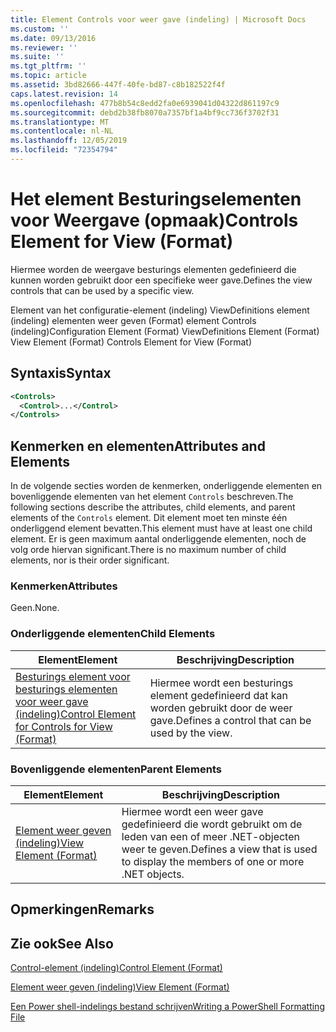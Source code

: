```yaml
---
title: Element Controls voor weer gave (indeling) | Microsoft Docs
ms.custom: ''
ms.date: 09/13/2016
ms.reviewer: ''
ms.suite: ''
ms.tgt_pltfrm: ''
ms.topic: article
ms.assetid: 3bd82666-447f-40fe-bd87-c8b182522f4f
caps.latest.revision: 14
ms.openlocfilehash: 477b8b54c8edd2fa0e6939041d04322d861197c9
ms.sourcegitcommit: debd2b38fb8070a7357bf1a4bf9cc736f3702f31
ms.translationtype: MT
ms.contentlocale: nl-NL
ms.lasthandoff: 12/05/2019
ms.locfileid: "72354794"
---
```

# <a name="controls-element-for-view-format"></a><span data-ttu-id="d3b58-102">Het element Besturingselementen voor Weergave (opmaak)</span><span class="sxs-lookup"><span data-stu-id="d3b58-102">Controls Element for View (Format)</span></span>

<span data-ttu-id="d3b58-103">Hiermee worden de weergave besturings elementen gedefinieerd die kunnen worden gebruikt door een specifieke weer gave.</span><span class="sxs-lookup"><span data-stu-id="d3b58-103">Defines the view controls that can be used by a specific view.</span></span>

<span data-ttu-id="d3b58-104">Element van het configuratie-element (indeling) ViewDefinitions element (indeling) elementen weer geven (Format) element Controls (indeling)</span><span class="sxs-lookup"><span data-stu-id="d3b58-104">Configuration Element (Format) ViewDefinitions Element (Format) View Element (Format) Controls Element for View (Format)</span></span>

## <a name="syntax"></a><span data-ttu-id="d3b58-105">Syntaxis</span><span class="sxs-lookup"><span data-stu-id="d3b58-105">Syntax</span></span>

```xml
<Controls>
  <Control>...</Control>
</Controls>
```

## <a name="attributes-and-elements"></a><span data-ttu-id="d3b58-106">Kenmerken en elementen</span><span class="sxs-lookup"><span data-stu-id="d3b58-106">Attributes and Elements</span></span>

<span data-ttu-id="d3b58-107">In de volgende secties worden de kenmerken, onderliggende elementen en bovenliggende elementen van het element `Controls` beschreven.</span><span class="sxs-lookup"><span data-stu-id="d3b58-107">The following sections describe the attributes, child elements, and parent elements of the `Controls` element.</span></span> <span data-ttu-id="d3b58-108">Dit element moet ten minste één onderliggend element bevatten.</span><span class="sxs-lookup"><span data-stu-id="d3b58-108">This element must have at least one child element.</span></span> <span data-ttu-id="d3b58-109">Er is geen maximum aantal onderliggende elementen, noch de volg orde hiervan significant.</span><span class="sxs-lookup"><span data-stu-id="d3b58-109">There is no maximum number of child elements, nor is their order significant.</span></span>

### <a name="attributes"></a><span data-ttu-id="d3b58-110">Kenmerken</span><span class="sxs-lookup"><span data-stu-id="d3b58-110">Attributes</span></span>

<span data-ttu-id="d3b58-111">Geen.</span><span class="sxs-lookup"><span data-stu-id="d3b58-111">None.</span></span>

### <a name="child-elements"></a><span data-ttu-id="d3b58-112">Onderliggende elementen</span><span class="sxs-lookup"><span data-stu-id="d3b58-112">Child Elements</span></span>

|<span data-ttu-id="d3b58-113">Element</span><span class="sxs-lookup"><span data-stu-id="d3b58-113">Element</span></span>|<span data-ttu-id="d3b58-114">Beschrijving</span><span class="sxs-lookup"><span data-stu-id="d3b58-114">Description</span></span>|
|-------------|-----------------|
|[<span data-ttu-id="d3b58-115">Besturings element voor besturings elementen voor weer gave (indeling)</span><span class="sxs-lookup"><span data-stu-id="d3b58-115">Control Element for Controls for View (Format)</span></span>](./control-element-for-controls-for-view-format.md)|<span data-ttu-id="d3b58-116">Hiermee wordt een besturings element gedefinieerd dat kan worden gebruikt door de weer gave.</span><span class="sxs-lookup"><span data-stu-id="d3b58-116">Defines a control that can be used by the view.</span></span>|

### <a name="parent-elements"></a><span data-ttu-id="d3b58-117">Bovenliggende elementen</span><span class="sxs-lookup"><span data-stu-id="d3b58-117">Parent Elements</span></span>

|<span data-ttu-id="d3b58-118">Element</span><span class="sxs-lookup"><span data-stu-id="d3b58-118">Element</span></span>|<span data-ttu-id="d3b58-119">Beschrijving</span><span class="sxs-lookup"><span data-stu-id="d3b58-119">Description</span></span>|
|-------------|-----------------|
|[<span data-ttu-id="d3b58-120">Element weer geven (indeling)</span><span class="sxs-lookup"><span data-stu-id="d3b58-120">View Element (Format)</span></span>](./view-element-format.md)|<span data-ttu-id="d3b58-121">Hiermee wordt een weer gave gedefinieerd die wordt gebruikt om de leden van een of meer .NET-objecten weer te geven.</span><span class="sxs-lookup"><span data-stu-id="d3b58-121">Defines a view that is used to display the members of one or more .NET objects.</span></span>|

## <a name="remarks"></a><span data-ttu-id="d3b58-122">Opmerkingen</span><span class="sxs-lookup"><span data-stu-id="d3b58-122">Remarks</span></span>

## <a name="see-also"></a><span data-ttu-id="d3b58-123">Zie ook</span><span class="sxs-lookup"><span data-stu-id="d3b58-123">See Also</span></span>

[<span data-ttu-id="d3b58-124">Control-element (indeling)</span><span class="sxs-lookup"><span data-stu-id="d3b58-124">Control Element (Format)</span></span>](./control-element-for-controls-for-view-format.md)

[<span data-ttu-id="d3b58-125">Element weer geven (indeling)</span><span class="sxs-lookup"><span data-stu-id="d3b58-125">View Element (Format)</span></span>](./view-element-format.md)

[<span data-ttu-id="d3b58-126">Een Power shell-indelings bestand schrijven</span><span class="sxs-lookup"><span data-stu-id="d3b58-126">Writing a PowerShell Formatting File</span></span>](./writing-a-powershell-formatting-file.md)
